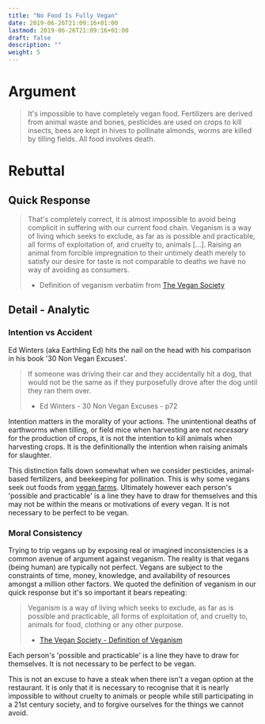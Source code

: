 ```yaml
---
title: "No Food Is Fully Vegan"
date: 2019-06-26T21:09:16+01:00
lastmod: 2019-06-26T21:09:16+01:00
draft: false
description: ""
weight: 5
---
```


# Argument

> It's impossible to have completely vegan food. Fertilizers are derived from animal waste and bones, pesticides are used on crops to kill insects, bees are kept in hives to pollinate almonds, worms are killed by tilling fields. All food involves death.

# Rebuttal

## Quick Response

> That's completely correct, it is almost impossible to avoid being complicit in suffering with our current food chain. Veganism is a way of living which seeks to exclude, as far as is possible and practicable, all forms of exploitation of, and cruelty to, animals [...]. Raising an animal from forcible impregnation to their untimely death merely to satisfy our desire for taste is not comparable to deaths we have no way of avoiding as consumers.  
> - Definition of veganism verbatim from [The Vegan Society](https://www.vegansociety.com/go-vegan/definition-veganism)

## Detail - Analytic

### Intention vs Accident

Ed Winters (aka Earthling Ed) hits the nail on the head with his comparison in his book '30 Non Vegan Excuses'.

> If someone was driving their car and they accidentally hit a dog, that would not be the same as if they purposefully drove after the dog until they ran them over.  
> - Ed Winters - 30 Non Vegan Excuses - p72

Intention matters in the morality of your actions. The unintentional deaths of earthworms when tilling, or field mice when harvesting are not _necessary_ for the production of crops, it is not the intention to kill animals when harvesting crops. It is the definitionally the intention when raising animals for slaughter.

This distinction falls down somewhat when we consider pesticides, animal-based fertilizers, and beekeeping for pollination. This is why some vegans seek out foods from [vegan farms](https://www.viva.org.uk/what-we-do/vegan-farming). Ultimately however each person's 'possible and practicable' is a line they have to draw for themselves and this may not be within the means or motivations of every vegan. It is not necessary to be perfect to be vegan.

### Moral Consistency

Trying to trip vegans up by exposing real or imagined inconsistencies is a common avenue of argument against veganism. The reality is that vegans (being human) are typically not perfect. Vegans are subject to the constraints of time, money, knowledge, and availability of resources amongst a million other factors. We quoted the definition of veganism in our quick response but it's so important it bears repeating: 

> Veganism is a way of living which seeks to exclude, as far as is possible and practicable, all forms of exploitation of, and cruelty to, animals  for food, clothing or any other purpose.  
> - [The Vegan Society - Definition of Veganism](https://www.vegansociety.com/go-vegan/definition-veganism)

Each person's 'possible and practicable' is a line they have to draw for themselves. It is not necessary to be perfect to be vegan. 

This is not an excuse to have a steak when there isn't a vegan option at the restaurant. It is only that it is necessary to recognise that it is nearly impossible to without cruelty to animals or people while still participating in a 21st century society, and to forgive ourselves for the things we cannot avoid.